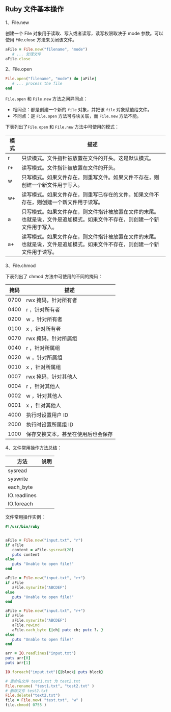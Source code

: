 ## Ruby 文件基本操作

1、File.new

创建一个 File 对象用于读取、写入或者读写，读写权限取决于 mode 参数。可以使用 File.close 方法来关闭该文件。

```ruby
aFile = File.new("filename", "mode")
   # ... 处理文件
aFile.close
```

2、File.open

```ruby
File.open("filename", "mode") do |aFile|
   # ... process the file
end
```

`File.open` 和 `File.new` 方法之间异同点：

- 相同点：都是创建一个新的 `file` 对象，并把该 `file` 对象赋值给文件。
- 不同点：是 `File.open` 方法可与块关联，而 `File.new` 方法不能。

下表列出了`File.open` 和 `File.new` 方法中可使用的模式：

| 模式 | 描述                                                                                                                       |
| ---- | -------------------------------------------------------------------------------------------------------------------------- |
| r    | 只读模式。文件指针被放置在文件的开头。这是默认模式。                                                                       |
| r+   | 读写模式。文件指针被放置在文件的开头。                                                                                     |
| w    | 只写模式。如果文件存在，则重写文件。如果文件不存在，则创建一个新文件用于写入。                                             |
| w+   | 读写模式。如果文件存在，则重写已存在的文件。如果文件不存在，则创建一个新文件用于读写。                                     |
| a    | 只写模式。如果文件存在，则文件指针被放置在文件的末尾。也就是说，文件是追加模式。如果文件不存在，则创建一个新文件用于写入。 |
| a+   | 读写模式。如果文件存在，则文件指针被放置在文件的末尾。也就是说，文件是追加模式。如果文件不存在，则创建一个新文件用于读写。 |

3、File.chmod

下表列出了 chmod 方法中可使用的不同的掩码：

| 掩码 | 描述                               |
| ---- | ---------------------------------- |
| 0700 | rwx 掩码，针对所有者               |
| 0400 | r ，针对所有者                     |
| 0200 | w ，针对所有者                     |
| 0100 | x ，针对所有者                     |
| 0070 | rwx 掩码，针对所属组               |
| 0040 | r ，针对所属组                     |
| 0020 | w ，针对所属组                     |
| 0010 | x ，针对所属组                     |
| 0007 | rwx 掩码，针对其他人               |
| 0004 | r ，针对其他人                     |
| 0002 | w ，针对其他人                     |
| 0001 | x ，针对其他人                     |
| 4000 | 执行时设置用户 ID                  |
| 2000 | 执行时设置所属组 ID                |
| 1000 | 保存交换文本，甚至在使用后也会保存 |

4、文件常用操作方法总结：

| 方法         | 说明 |
| ------------ | ---- |
| sysread      |
| syswrite     |
| each_byte    |
| IO.readlines |
| IO.foreach   |

文件常用操作实例：

```ruby
#!/usr/bin/ruby


aFile = File.new("input.txt", "r")
if aFile
   content = aFile.sysread(20)
   puts content
else
   puts "Unable to open file!"
end

aFile = File.new("input.txt", "r+")
if aFile
   aFile.syswrite("ABCDEF")
else
   puts "Unable to open file!"
end

aFile = File.new("input.txt", "r+")
if aFile
   aFile.syswrite("ABCDEF")
   aFile.rewind
   aFile.each_byte {|ch| putc ch; putc ?. }
else
   puts "Unable to open file!"
end

arr = IO.readlines("input.txt")
puts arr[0]
puts arr[1]

IO.foreach("input.txt"){|block| puts block}

# 重命名文件 test1.txt 为 test2.txt
File.rename( "test1.txt", "test2.txt" )
# 删除文件 test2.txt
File.delete("text2.txt")
file = File.new( "test.txt", "w" )
file.chmod( 0755 )
```
